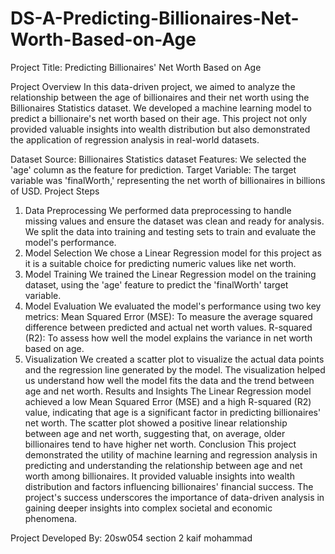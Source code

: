 # DS-A-Predicting-Billionaires-Net-Worth-Based-on-Age
Project Title: Predicting Billionaires' Net Worth Based on Age

Project Overview
In this data-driven project, we aimed to analyze the relationship between the age of billionaires and their net worth using the Billionaires Statistics dataset. We developed a machine learning model to predict a billionaire's net worth based on their age. This project not only provided valuable insights into wealth distribution but also demonstrated the application of regression analysis in real-world datasets.

Dataset
Source: Billionaires Statistics dataset
Features: We selected the 'age' column as the feature for prediction.
Target Variable: The target variable was 'finalWorth,' representing the net worth of billionaires in billions of USD.
Project Steps
1. Data Preprocessing
We performed data preprocessing to handle missing values and ensure the dataset was clean and ready for analysis.
We split the data into training and testing sets to train and evaluate the model's performance.
2. Model Selection
We chose a Linear Regression model for this project as it is a suitable choice for predicting numeric values like net worth.
3. Model Training
We trained the Linear Regression model on the training dataset, using the 'age' feature to predict the 'finalWorth' target variable.
4. Model Evaluation
We evaluated the model's performance using two key metrics:
Mean Squared Error (MSE): To measure the average squared difference between predicted and actual net worth values.
R-squared (R2): To assess how well the model explains the variance in net worth based on age.
5. Visualization
We created a scatter plot to visualize the actual data points and the regression line generated by the model.
The visualization helped us understand how well the model fits the data and the trend between age and net worth.
Results and Insights
The Linear Regression model achieved a low Mean Squared Error (MSE) and a high R-squared (R2) value, indicating that age is a significant factor in predicting billionaires' net worth.
The scatter plot showed a positive linear relationship between age and net worth, suggesting that, on average, older billionaires tend to have higher net worth.
Conclusion
This project demonstrated the utility of machine learning and regression analysis in predicting and understanding the relationship between age and net worth among billionaires. It provided valuable insights into wealth distribution and factors influencing billionaires' financial success. The project's success underscores the importance of data-driven analysis in gaining deeper insights into complex societal and economic phenomena.

Project Developed By:
20sw054
section 2
kaif mohammad
